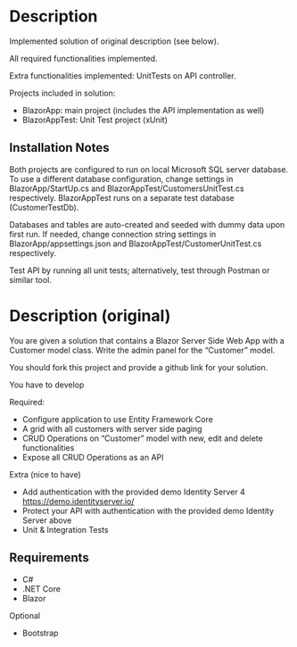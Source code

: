 # Description

Implemented solution of original description (see below).

All required functionalities implemented.

Extra functionalities implemented: UnitTests on API controller.

Projects included in solution:
- BlazorApp: main project (includes the API implementation as well)
- BlazorAppTest: Unit Test project (xUnit)

## Installation Notes
Both projects are configured to run on local Microsoft SQL server database. To use a different database configuration, change settings in BlazorApp/StartUp.cs and BlazorAppTest/CustomersUnitTest.cs respectively. BlazorAppTest runs on a separate test database (CustomerTestDb).

Databases and tables are auto-created and seeded with dummy data upon first run.
If needed, change connection string settings in BlazorApp/appsettings.json and BlazorAppTest/CustomerUnitTest.cs respectively.

Test API by running all unit tests; alternatively, test through Postman or similar tool.


# Description (original)

You are given a solution that contains a Blazor Server Side Web App with a Customer model class. Write the admin panel for the “Customer” model. 

You should fork this project and provide a github link for your solution.

You have to develop 

Required: 
- Configure application to use Entity Framework Core
- A grid with all customers with server side paging
- CRUD Operations on “Customer” model with new, edit and delete functionalities
- Expose all CRUD Operations as an API 

Extra (nice to have) 
- Add authentication with the provided demo Identity Server 4 https://demo.identityserver.io/
- Protect your API with authentication with the provided demo Identity Server above
- Unit & Integration Tests

## Requirements 

- C#
- .NET Core 
- Blazor

Optional
- Bootstrap 
